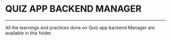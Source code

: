 <h1>QUIZ APP BACKEND MANAGER</h1><hr>
<p>All the learnings and practices done on Quiz app backend Manager are available in this folder.</p>
